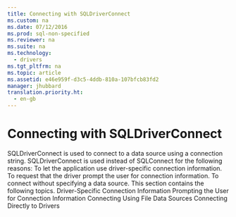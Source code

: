```yaml
---
title: Connecting with SQLDriverConnect
ms.custom: na
ms.date: 07/12/2016
ms.prod: sql-non-specified
ms.reviewer: na
ms.suite: na
ms.technology: 
  - drivers
ms.tgt_pltfrm: na
ms.topic: article
ms.assetid: e46e959f-d3c5-4ddb-810a-107bfcb83fd2
manager: jhubbard
translation.priority.ht: 
  - en-gb
---
```

# Connecting with SQLDriverConnect
<?xml version="1.0" encoding="utf-8"?>
<developerReferenceWithoutSyntaxDocument xmlns="http://ddue.schemas.microsoft.com/authoring/2003/5" xmlns:xlink="http://www.w3.org/1999/xlink" xmlns:xsi="http://www.w3.org/2001/XMLSchema-instance" xsi:schemaLocation="http://ddue.schemas.microsoft.com/authoring/2003/5 http://dduestorage.blob.core.windows.net/ddueschema/developer.xsd">
  <introduction>
    <para>       <legacyBold>SQLDriverConnect</legacyBold> is used to connect to a data source using a connection string. <legacyBold>SQLDriverConnect</legacyBold> is used instead of <legacyBold>SQLConnect</legacyBold> for the following reasons:  </para>
    <list class="bullet">
      <listItem>
        <para>To let the application use driver-specific connection information.</para>
      </listItem>
      <listItem>
        <para>To request that the driver prompt the user for connection information.</para>
      </listItem>
      <listItem>
        <para>To connect without specifying a data source.</para>
      </listItem>
    </list>
    <para>This section contains the following topics.  </para>
    <list class="bullet">
      <listItem>
        <para>             <legacyLink xlink:href="3748758a-f16a-4f3b-9c40-06f2e300704e">Driver-Specific Connection Information</legacyLink>           </para>
      </listItem>
      <listItem>
        <para>             <legacyLink xlink:href="da98e9b9-a4ac-4a9d-bae6-e9252b1fe1e5">Prompting the User for Connection Information</legacyLink>           </para>
      </listItem>
      <listItem>
        <para>             <legacyLink xlink:href="3003f8c2-8be6-41cc-8d9c-612e9bd0f3ae">Connecting Using File Data Sources</legacyLink>           </para>
      </listItem>
      <listItem>
        <para>             <legacyLink xlink:href="f86e198f-a088-4401-9106-aa62a0eb8f6e">Connecting Directly to Drivers</legacyLink>           </para>
      </listItem>
    </list>
  </introduction>
  <relatedTopics />
</developerReferenceWithoutSyntaxDocument>